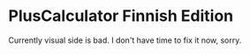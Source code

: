 PlusCalculator Finnish Edition
==============

Currently visual side is bad. I don't have time to fix it now, sorry.
